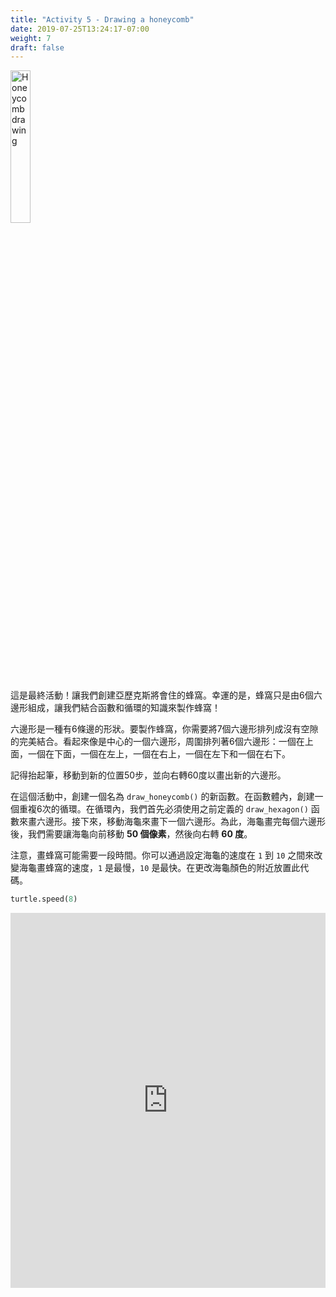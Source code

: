 ```yaml
---
title: "Activity 5 - Drawing a honeycomb"
date: 2019-07-25T13:24:17-07:00
weight: 7
draft: false
---
```


<img src="../media/bee_honeycomb.png" alt="Honeycomb drawing" width="25%" />

這是最終活動！讓我們創建亞歷克斯將會住的蜂窩。幸運的是，蜂窩只是由6個六邊形組成，讓我們結合函數和循環的知識來製作蜂窩！

六邊形是一種有6條邊的形狀。要製作蜂窩，你需要將7個六邊形排列成沒有空隙的完美結合。看起來像是中心的一個六邊形，周圍排列著6個六邊形：一個在上面，一個在下面，一個在左上，一個在右上，一個在左下和一個在右下。

記得抬起筆，移動到新的位置50步，並向右轉60度以畫出新的六邊形。

在這個活動中，創建一個名為 `draw_honeycomb()` 的新函數。在函數體內，創建一個重複6次的循環。在循環內，我們首先必須使用之前定義的 `draw_hexagon()` 函數來畫六邊形。接下來，移動海龜來畫下一個六邊形。為此，海龜畫完每個六邊形後，我們需要讓海龜向前移動 **50 個像素**，然後向右轉 **60 度**。

注意，畫蜂窩可能需要一段時間。你可以通過設定海龜的速度在 `1` 到 `10` 之間來改變海龜畫蜂窩的速度，`1` 是最慢，`10` 是最快。在更改海龜顏色的附近放置此代碼。

``` python
turtle.speed(8)
```

<iframe src="https://trinket.io/embed/python/d83811c24a" width="100%" height="600" frameborder="0" marginwidth="0" marginheight="0" allowfullscreen></iframe>
